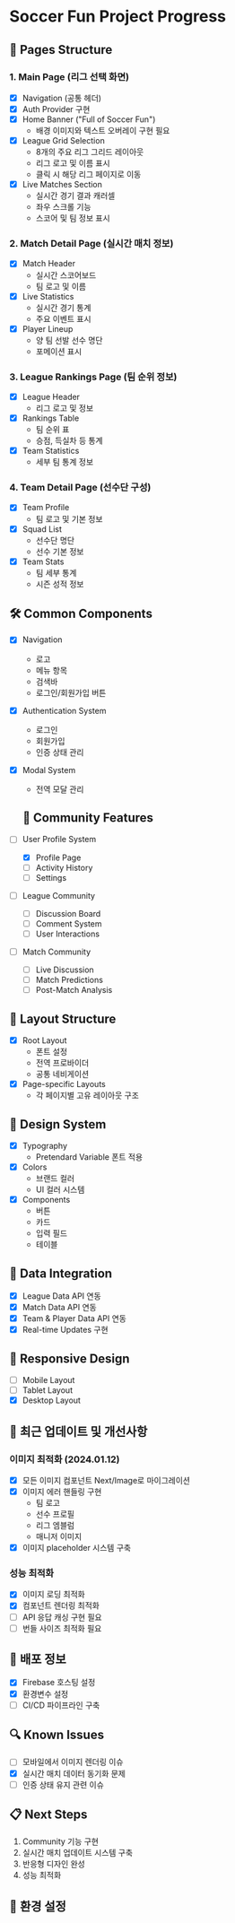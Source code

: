 # Soccer Fun Project Progress

## 📱 Pages Structure

### 1. Main Page (리그 선택 화면)

-   [x] Navigation (공통 헤더)
-   [x] Auth Provider 구현
-   [x] Home Banner ("Full of Soccer Fun")
    -   배경 이미지와 텍스트 오버레이 구현 필요
-   [x] League Grid Selection
    -   8개의 주요 리그 그리드 레이아웃
    -   리그 로고 및 이름 표시
    -   클릭 시 해당 리그 페이지로 이동
-   [x] Live Matches Section
    -   실시간 경기 결과 캐러셀
    -   좌우 스크롤 기능
    -   스코어 및 팀 정보 표시

### 2. Match Detail Page (실시간 매치 정보)

-   [x] Match Header
    -   실시간 스코어보드
    -   팀 로고 및 이름
-   [x] Live Statistics
    -   실시간 경기 통계
    -   주요 이벤트 표시
-   [x] Player Lineup
    -   양 팀 선발 선수 명단
    -   포메이션 표시

### 3. League Rankings Page (팀 순위 정보)

-   [x] League Header
    -   리그 로고 및 정보
-   [x] Rankings Table
    -   팀 순위 표
    -   승점, 득실차 등 통계
-   [x] Team Statistics
    -   세부 팀 통계 정보

### 4. Team Detail Page (선수단 구성)

-   [x] Team Profile
    -   팀 로고 및 기본 정보
-   [x] Squad List
    -   선수단 명단
    -   선수 기본 정보
-   [x] Team Stats
    -   팀 세부 통계
    -   시즌 성적 정보

## 🛠 Common Components

-   [x] Navigation
    -   로고
    -   메뉴 항목
    -   검색바
    -   로그인/회원가입 버튼
-   [x] Authentication System
    -   로그인
    -   회원가입
    -   인증 상태 관리
-   [x] Modal System

    -   전역 모달 관리

    ## 👥 Community Features

-   [ ] User Profile System
    -   [x] Profile Page
    -   [ ] Activity History
    -   [ ] Settings
-   [ ] League Community
    -   [ ] Discussion Board
    -   [ ] Comment System
    -   [ ] User Interactions
-   [ ] Match Community
    -   [ ] Live Discussion
    -   [ ] Match Predictions
    -   [ ] Post-Match Analysis

## 📐 Layout Structure

-   [x] Root Layout
    -   폰트 설정
    -   전역 프로바이더
    -   공통 네비게이션
-   [x] Page-specific Layouts
    -   각 페이지별 고유 레이아웃 구조

## 🎨 Design System

-   [x] Typography
    -   Pretendard Variable 폰트 적용
-   [x] Colors
    -   브랜드 컬러
    -   UI 컬러 시스템
-   [x] Components
    -   버튼
    -   카드
    -   입력 필드
    -   테이블

## 🔄 Data Integration

-   [x] League Data API 연동
-   [x] Match Data API 연동
-   [x] Team & Player Data API 연동
-   [x] Real-time Updates 구현

## 📱 Responsive Design

-   [ ] Mobile Layout
-   [ ] Tablet Layout
-   [x] Desktop Layout

## 🔧 최근 업데이트 및 개선사항

### 이미지 최적화 (2024.01.12)

-   [x] 모든 이미지 컴포넌트 Next/Image로 마이그레이션
-   [x] 이미지 에러 핸들링 구현
    -   팀 로고
    -   선수 프로필
    -   리그 엠블럼
    -   매니저 이미지
-   [x] 이미지 placeholder 시스템 구축

### 성능 최적화

-   [x] 이미지 로딩 최적화
-   [x] 컴포넌트 렌더링 최적화
-   [ ] API 응답 캐싱 구현 필요
-   [ ] 번들 사이즈 최적화 필요

## 🚀 배포 정보

-   [x] Firebase 호스팅 설정
-   [x] 환경변수 설정
-   [ ] CI/CD 파이프라인 구축

## 🔍 Known Issues

-   [ ] 모바일에서 이미지 렌더링 이슈
-   [x] 실시간 매치 데이터 동기화 문제
-   [ ] 인증 상태 유지 관련 이슈

## 📋 Next Steps

1. Community 기능 구현
2. 실시간 매치 업데이트 시스템 구축
3. 반응형 디자인 완성
4. 성능 최적화

## 🔑 환경 설정

```bash

```
